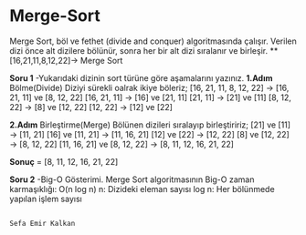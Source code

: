 # Merge-Sort
Merge Sort, böl ve fethet (divide and conquer) algoritmasında çalışır. Verilen dizi önce alt dizilere bölünür, sonra her bir alt dizi sıralanır ve birleşir.
**[16,21,11,8,12,22]-> Merge Sort

**Soru 1**
-Yukarıdaki dizinin sort türüne göre aşamalarını yazınız.
 **1.Adım** Bölme(Divide)
 Diziyi sürekli oalrak ikiye böleriz;
  [16, 21, 11, 8, 12, 22] → [16, 21, 11] ve [8, 12, 22]
  [16, 21, 11] → [16] ve [21, 11]
  [21, 11] → [21] ve [11]
  [8, 12, 22] → [8] ve [12, 22]
  [12, 22] → [12] ve [22]
 
 **2.Adım** Birleştirme(Merge)
 Bölünen dizileri sıralayıp birleştiririz;
  [21] ve [11] → [11, 21]
  [16] ve [11, 21] → [11, 16, 21]
  [12] ve [22] → [12, 22]
  [8] ve [12, 22] → [8, 12, 22]
  [11, 16, 21] ve [8, 12, 22] → [8, 11, 12, 16, 21, 22]
  
 **Sonuç** = [8, 11, 12, 16, 21, 22]

**Soru 2**
 -Big-O Gösterimi.
  Merge Sort algoritmasının Big-O zaman karmaşıklığı: O(n log n)
  n: Dizideki eleman sayısı log n: Her bölünmede yapılan işlem sayısı



                                                                                                                                
                                                                                                                                      
                                                                                                                                                    Sefa Emir Kalkan
